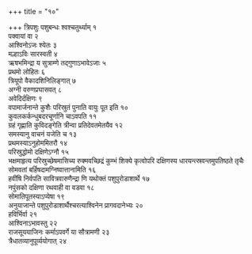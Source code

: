 +++
title = "१०"

+++
त्रिपशुः पशुबन्धः श्वश्चतुर्थ्याम् १  
पक्वायां वा २  
आश्विनोऽजः श्येतः ३  
मल्हाऽविः सारस्वती ४  
ऋषभमिन्द्रा य सुत्राम्णे तद्गुणाऽभावेऽजाः ५  
प्रथमो लोहितः ६  
त्रियूपो वैकादशिनिलिङ्गात् ७  
अग्नी वरुणप्रघासवत् ८  
 अवेदिर्दक्षिणः ९  
वपामार्जनान्ते कुशैः परिस्रुतं पुनाति वायुः पूत इति १०  
कुवलकर्कन्धुबदरचूर्णानि चाऽवपति ११  
ग्रहं गृह्णाति कुविदङ्गेति त्रीन्वा प्रतिदेवतमेतयैव १२  
समस्यानु वाचनं यजेति च १३  
प्रथमस्याऽनुहोममितरौ १४  
परिस्रुद्धोमो दक्षिणेऽग्नौ १५  
भक्षमाहृत्य परिस्रुच्छेषमासिच्य रुक्मवच्छिद्रं कुम्भं शिक्ये कृत्वोपरि दक्षिणस्य धारयन्त्स्रवन्तमुपतिष्ठते तृचैः सोमवतां बर्हिषदामग्निष्वात्तानामिति १६  
हवींषि निर्वपति सावित्रवारुणैन्द्रा णि यथोक्तं पशुपुरोडाशार्थे १७  
नपुंसको दक्षिणा रथवाही वा वडवा १८  
सोमातिपूतस्याऽप्येषा १९  
अनुयाजान्ते पशुपुरोडाशार्थैश्चरत्याश्विनेन प्रागवदानेभ्यः २०  
हविर्भिर्वा २१  
आश्विनाऽभावस्तु २२  
राजसूययाजिनः कर्माऽपवर्गे या सौत्रामणी २३  
त्रैधातव्यानुपूर्व्ययोगात् २४  
